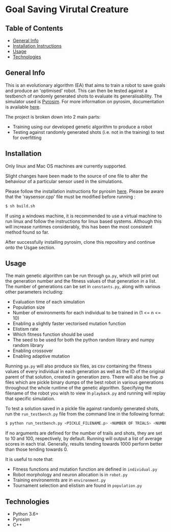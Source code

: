 # Goal Saving Virutal Creature

## Table of Contents
* [General Info](#general-info)
* [Installation Instructions](#installation)
* [Usage](#usage)
* [Technologies](#technologies)

## General Info
This is an evolutionary algorithm (EA) that aims to train a robot to save goals and produce an 'optimised' robot. This can then be tested against a testbench of randomly generated shots to evaluate its generalisability. The simulator used is [Pyrosim](https://github.com/ccappelle/pyrosim). For more information on pyrosim, documentation is available [here](https://ccappelle.github.io/pyrosim).

The project is broken down into 2 main parts:

- Training using our developed genetic algorithm to produce a robot
- Testing against randomly generated shots (i.e. not in the training) to test for overfitting


## Installation

Only linux and Mac OS machines are currently supported.

Slight changes have been made to the source of one file to alter the behaviour of a particular sensor used in the simulations.

Please follow the installation instructions for pyrosim [here](https://github.com/ccappelle/pyrosim). Please be aware that the 'raysensor.cpp' file must be modified before running :
```sh
$ sh build.sh
```

If using a windows machine, it is recommended to use a virtual machine to run linux and follow the instructions for linux based systems. Although this will increase runtimes considerably, this has been the most consistent method found so far. 

After successfully installing pyrosim, clone this repository and continue onto the Usgae section. 

## Usage

The main genetic algorithm can be run through ```ga.py```, which will print out the generation number and the fitness values of that generation in a list. The number of generations can be set in ```constants.py```, along with various other parameters including:

- Evaluation time of each simulation
- Population size
- Number of environments for each individual to be trained in (1 <= n <= 10)
- Enabling a slightly faster vectorised mutation function
- Elistism rate 
- Which fitness function should be used 
- The seed to be used for both the python random library and numpy random library
- Enabling crossover
- Enabling adaptive mutation

Running ```ga.py``` will also produce six files, as csv containing the fitness values of every individual in each generation as well as the ID of the original parent of that solution, created in generation zero. There will also be five .p files which are pickle binary dumps of the best robot in various generations throughout the whole runtime of the genetic algorithm. Specifying the filename of the robot you wish to view in ```playback.py``` and running will replay that specific simulation.

To test a solution saved in a pickle file against randomly generated shots, run the ```run_testbench.py``` file from the command line in the following format:
```sh
$ python run_testbench.py <PICKLE_FILENAME.p> <NUMBER OF TRIALS> <NUMBER OF SHOTS>
```
If no arguments are defined for the number of trails and shots, they are set to 10 and 100, respectively, by default. Running will output a list of average scores in each trial. Generally, results tending towards 1000 perform better than those tending towards 0. 

It is useful to note that:

- Fitness functions and mutation function are defined in ```individual.py```
- Robot morphology and neuron allocation is in ```robot.py```
- Training environemnts are in ```environment.py```
- Tournament selection and elistism are found in ```population.py```

## Technologies
- Python 3.6+
- Pyrosim
- C++


